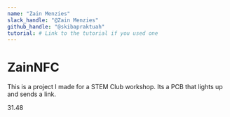 ```yaml
---
name: "Zain Menzies"
slack_handle: "@Zain Menzies"
github_handle: "@skibapraktuah"
tutorial: # Link to the tutorial if you used one
---
```


# ZainNFC

<!-- Describe your board in 2-3 sentences. What are you making? What will it do? -->
This is a project I made for a STEM Club workshop. Its a PCB that lights up and sends a link.
<!-- How much is it going to cost? -->
31.48
<!-- Tell us a little bit about your design process. What were some challenges? What helped? ***Totally optional*** -->
